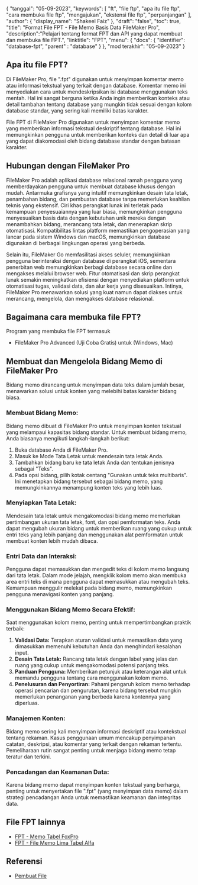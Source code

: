 {
"tanggal": "05-09-2023",
  "keywords": [
"ft",
"file ftp",
"apa itu file ftp",
"cara membuka file ftp",
"mengajukan",
"ekstensi file ftp",
"perpanjangan"
],
  "author": {
"display_name": "Shakeel Faiz"
},
"draft": "false",
"toc": true,
"title": "Format File FPT - File Memo Basis Data FileMaker Pro",
  "description":"Pelajari tentang format FPT dan API yang dapat membuat dan membuka file FPT.",
"linktitle": "FPT",
  "menu": {
    "docs": {
      "identifier": "database-fpt",
"parent" : "database"
}
},
"mod terakhir": "05-09-2023"
}

## Apa itu file FPT?

Di FileMaker Pro, file ".fpt" digunakan untuk menyimpan komentar memo atau informasi tekstual yang terkait dengan database. Komentar memo ini menyediakan cara untuk mendeskripsikan isi database menggunakan teks mentah. Hal ini sangat berguna ketika Anda ingin memberikan konteks atau detail tambahan tentang database yang mungkin tidak sesuai dengan kolom database standar, yang sering kali memiliki batas karakter.

File FPT di FileMaker Pro digunakan untuk menyimpan komentar memo yang memberikan informasi tekstual deskriptif tentang database. Hal ini memungkinkan pengguna untuk memberikan konteks dan detail di luar apa yang dapat diakomodasi oleh bidang database standar dengan batasan karakter.

## Hubungan dengan FileMaker Pro

FileMaker Pro adalah aplikasi database relasional ramah pengguna yang memberdayakan pengguna untuk membuat database khusus dengan mudah. Antarmuka grafisnya yang intuitif memungkinkan desain tata letak, penambahan bidang, dan pembuatan database tanpa memerlukan keahlian teknis yang ekstensif. Ciri khas perangkat lunak ini terletak pada kemampuan penyesuaiannya yang luar biasa, memungkinkan pengguna menyesuaikan basis data dengan kebutuhan unik mereka dengan menambahkan bidang, merancang tata letak, dan menerapkan skrip otomatisasi. Kompatibilitas lintas platform memastikan pengoperasian yang lancar pada sistem Windows dan macOS, memungkinkan database digunakan di berbagai lingkungan operasi yang berbeda.

Selain itu, FileMaker Go memfasilitasi akses seluler, memungkinkan pengguna berinteraksi dengan database di perangkat iOS, sementara penerbitan web memungkinkan berbagi database secara online dan mengakses melalui browser web. Fitur otomatisasi dan skrip perangkat lunak semakin meningkatkan efisiensi dengan menyediakan platform untuk otomatisasi tugas, validasi data, dan alur kerja yang disesuaikan. Intinya, FileMaker Pro menawarkan solusi yang kuat namun dapat diakses untuk merancang, mengelola, dan mengakses database relasional.

## Bagaimana cara membuka file FPT?

Program yang membuka file FPT termasuk

- FileMaker Pro Advanced (Uji Coba Gratis) untuk (Windows, Mac)

## Membuat dan Mengelola Bidang Memo di FileMaker Pro

Bidang memo dirancang untuk menyimpan data teks dalam jumlah besar, menawarkan solusi untuk konten yang melebihi batas karakter bidang biasa.

### Membuat Bidang Memo:

Bidang memo dibuat di FileMaker Pro untuk menyimpan konten tekstual yang melampaui kapasitas bidang standar. Untuk membuat bidang memo, Anda biasanya mengikuti langkah-langkah berikut:

1. Buka database Anda di FileMaker Pro.
2. Masuk ke Mode Tata Letak untuk mendesain tata letak Anda.
3. Tambahkan bidang baru ke tata letak Anda dan tentukan jenisnya sebagai "Teks".
4. Pada opsi bidang, pilih kotak centang "Gunakan untuk teks multibaris". Ini menetapkan bidang tersebut sebagai bidang memo, yang memungkinkannya menampung konten teks yang lebih luas.

### Menyiapkan Tata Letak:

Mendesain tata letak untuk mengakomodasi bidang memo memerlukan pertimbangan ukuran tata letak, font, dan opsi pemformatan teks. Anda dapat mengubah ukuran bidang untuk memberikan ruang yang cukup untuk entri teks yang lebih panjang dan menggunakan alat pemformatan untuk membuat konten lebih mudah dibaca.

### Entri Data dan Interaksi:

Pengguna dapat memasukkan dan mengedit teks di kolom memo langsung dari tata letak. Dalam mode jelajah, mengklik kolom memo akan membuka area entri teks di mana pengguna dapat memasukkan atau mengubah teks. Kemampuan menggulir melekat pada bidang memo, memungkinkan pengguna menavigasi konten yang panjang.

### Menggunakan Bidang Memo Secara Efektif:

Saat menggunakan kolom memo, penting untuk mempertimbangkan praktik terbaik:

1. **Validasi Data:** Terapkan aturan validasi untuk memastikan data yang dimasukkan memenuhi kebutuhan Anda dan menghindari kesalahan input.
2. **Desain Tata Letak:** Rancang tata letak dengan label yang jelas dan ruang yang cukup untuk mengakomodasi potensi panjang teks.
3. **Panduan Pengguna:** Memberikan petunjuk atau keterangan alat untuk memandu pengguna tentang cara menggunakan kolom memo.
4. **Penelusuran dan Penyortiran:** Pahami pengaruh kolom memo terhadap operasi pencarian dan pengurutan, karena bidang tersebut mungkin memerlukan penanganan yang berbeda karena kontennya yang diperluas.

### Manajemen Konten:

Bidang memo sering kali menyimpan informasi deskriptif atau kontekstual tentang rekaman. Kasus penggunaan umum mencakup penyimpanan catatan, deskripsi, atau komentar yang terkait dengan rekaman tertentu. Pemeliharaan rutin sangat penting untuk menjaga bidang memo tetap teratur dan terkini.

### Pencadangan dan Keamanan Data:

Karena bidang memo dapat menyimpan konten tekstual yang berharga, penting untuk menyertakan file ".fpt" (yang menyimpan data memo) dalam strategi pencadangan Anda untuk memastikan keamanan dan integritas data.

## File FPT lainnya

- [FPT - Memo Tabel FoxPro](/id/database/fpt-foxpro/)
- [FPT - File Memo Lima Tabel Alfa](/id/database/fpt-alphafive/)

## Referensi
* [Pembuat File](https://en.wikipedia.org/wiki/FileMaker)

